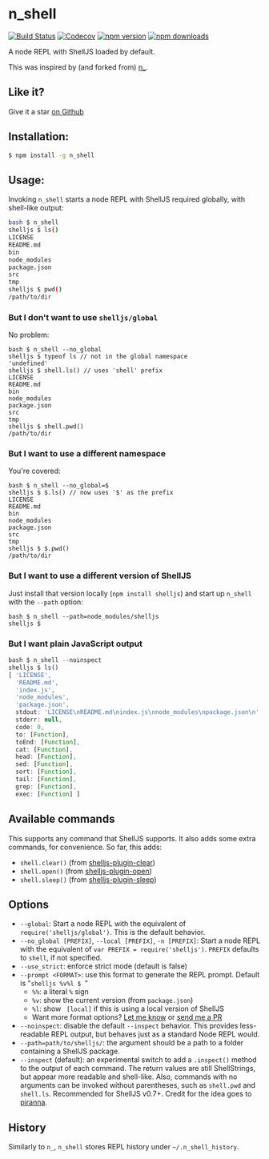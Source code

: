 # n\_shell

[![Build Status](https://img.shields.io/endpoint.svg?url=https%3A%2F%2Factions-badge.atrox.dev%2Fnfischer%2Fn_shell%2Fbadge%3Fref%3Dmain&style=flat-square)](https://actions-badge.atrox.dev/nfischer/n_shell/goto?ref=main)
[![Codecov](https://img.shields.io/codecov/c/github/nfischer/n_shell.svg?style=flat-square)](https://codecov.io/gh/nfischer/n_shell)
[![npm version](https://img.shields.io/npm/v/n_shell.svg?style=flat-square)](https://www.npmjs.com/package/n_shell)
[![npm downloads](https://img.shields.io/npm/dt/n_shell.svg?style=flat-square)](https://www.npmjs.com/package/n_shell)

A node REPL with ShellJS loaded by default.

This was inspired by (and forked from) [n\_](https://github.com/borisdiakur/n_).

## Like it?

Give it a star [on Github](https://github.com/nfischer/n_shell)

## Installation:

```Bash
$ npm install -g n_shell
```

## Usage:

Invoking `n_shell` starts a node REPL with ShellJS required globally, with
shell-like output:

```Bash
bash $ n_shell
shelljs $ ls()
LICENSE
README.md
bin
node_modules
package.json
src
tmp
shelljs $ pwd()
/path/to/dir
```

### But I don't want to use `shelljs/global`

No problem:

```
bash $ n_shell --no_global
shelljs $ typeof ls // not in the global namespace
'undefined'
shelljs $ shell.ls() // uses 'shell' prefix
LICENSE
README.md
bin
node_modules
package.json
src
tmp
shelljs $ shell.pwd()
/path/to/dir
```

### But I want to use a different namespace

You're covered:

```
bash $ n_shell --no_global=$
shelljs $ $.ls() // now uses '$' as the prefix
LICENSE
README.md
bin
node_modules
package.json
src
tmp
shelljs $ $.pwd()
/path/to/dir
```

### But I want to use a different version of ShellJS

Just install that version locally (`npm install shelljs`) and start up
`n_shell` with the `--path` option:

```
bash $ n_shell --path=node_modules/shelljs
shelljs $
```

### But I want plain JavaScript output

```javascript
bash $ n_shell --noinspect
shelljs $ ls()
[ 'LICENSE',
  'README.md',
  'index.js',
  'node_modules',
  'package.json',
  stdout: 'LICENSE\nREADME.md\nindex.js\nnode_modules\npackage.json\n',
  stderr: null,
  code: 0,
  to: [Function],
  toEnd: [Function],
  cat: [Function],
  head: [Function],
  sed: [Function],
  sort: [Function],
  tail: [Function],
  grep: [Function],
  exec: [Function] ]
```

## Available commands

This supports any command that ShellJS supports. It also adds some extra
commands, for convenience. So far, this adds:

 - `shell.clear()` (from
   [shelljs-plugin-clear](https://github.com/nfischer/shelljs-plugin-clear))
 - `shell.open()` (from
   [shelljs-plugin-open](https://github.com/shelljs/plugin-open))
 - `shell.sleep()` (from
   [shelljs-plugin-sleep](https://github.com/nfischer/shelljs-plugin-sleep))

## Options

 - `--global`: Start a node REPL with the equivalent of
   `require('shelljs/global')`. This is the default behavior.
 - `--no_global [PREFIX]`, `--local [PREFIX]`, `-n [PREFIX]`: Start a node REPL
   with the equivalent of `var PREFIX = require('shelljs')`. `PREFIX` defaults
   to `shell`, if not specified.
 - `--use_strict`: enforce strict mode (default is false)
 - `--prompt <FORMAT>`: use this format to generate the REPL prompt. Default is
   "`shelljs %v%l $ `"
    - `%%`: a literal `%` sign
    - `%v`: show the current version (from `package.json`)
    - `%l`: show ` [local]` if this is using a local version of ShellJS
    - Want more format options? [Let me
      know](https://github.com/nfischer/n_shell/issues/new) or [send me a
      PR](https://github.com/nfischer/n_shell/compare)
 - `--noinspect`: disable the default `--inspect` behavior. This provides
   less-readable REPL output, but behaves just as a standard Node REPL would.
 - `--path=path/to/shelljs/`: the argument should be a path to a folder
   containing a ShellJS package.
 - `--inspect` (default): an experimental switch to add a `.inspect()` method to
   the output of each command. The return values are still ShellStrings, but
   appear more readable and shell-like. Also, commands with no arguments can be
   invoked without parentheses, such as `shell.pwd` and `shell.ls`. Recommended
   for ShellJS v0.7+. Credit for the idea goes to
   [piranna](https://github.com/piranna).

## History

Similarly to `n_`, `n_shell` stores REPL history under `~/.n_shell_history`.
